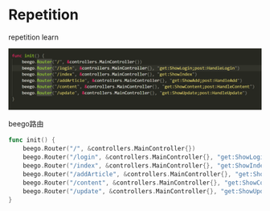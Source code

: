 # Repetition
repetition learn

![](https://github.com/aa1451418/Repetition/blob/master/images/1563538273.jpg?raw=true)

beego路由

```go
func init() {
	beego.Router("/", &controllers.MainController{})
	beego.Router("/login", &controllers.MainController{}, "get:ShowLogin;post:HandleLogin")
	beego.Router("/index", &controllers.MainController{}, "get:ShowIndex")
	beego.Router("/addArticle", &controllers.MainController{}, "get:ShowAdd;post:HandleAdd")
	beego.Router("/content", &controllers.MainController{}, "get:ShowContent;post:HandleContent")
	beego.Router("/update", &controllers.MainController{}, "get:ShowUpdate;post:HandleUpdate")
}

```


